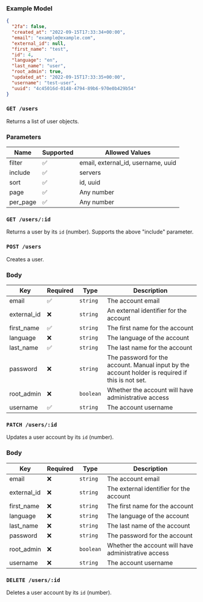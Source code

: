 ### Example Model
```json
{
  "2fa": false,
  "created_at": "2022-09-15T17:33:34+00:00",
  "email": "example@example.com",
  "external_id": null,
  "first_name": "test",
  "id": 4,
  "language": "en",
  "last_name": "user",
  "root_admin": true,
  "updated_at": "2022-09-15T17:33:35+00:00",
  "username": "test-user",
  "uuid": "4c45016d-0148-4794-89b6-970e0b429b54"
}
```

### `GET /users`
Returns a list of user objects.

### Parameters
Name | Supported | Allowed Values
-----|-----------|---------------
filter | ✅ | email, external_id, username, uuid
include | ✅ | servers
sort | ✅ | id, uuid
page | ✅ | Any number
per_page | ✅ | Any number

### `GET /users/:id`
Returns a user by its `id` (number). Supports the above "include" parameter.

### `POST /users`
Creates a user.

### Body
Key | Required | Type | Description
----|----------|------|------------
email | ✅ | `string` | The account email
external_id | ❌ | `string` | An external identifier for the account
first_name | ✅ | `string` | The first name for the account
language | ❌ | `string` | The language of the account
last_name | ✅ | `string` | The last name for the account
password | ❌ | `string` | The password for the account. Manual input by the account holder is required if this is not set.
root_admin | ❌ | `boolean` | Whether the account will have administrative access
username | ✅ | `string` | The account username

### `PATCH /users/:id`
Updates a user account by its `id` (number).

### Body
Key | Required | Type | Description
----|----------|-------|------------
email | ❌ | `string` | The account email
external_id | ❌ | `string` | The external identifier for the account
first_name | ❌ | `string` | The first name for the account
language | ❌ | `string` | The language of the account
last_name | ❌ | `string` | The last name of the account
password | ❌ | `string` | The password for the account
root_admin | ❌ | `boolean` | Whether the account will have administrative access
username | ❌ | `string` | The account username

### `DELETE /users/:id`
Deletes a user account by its `id` (number).
